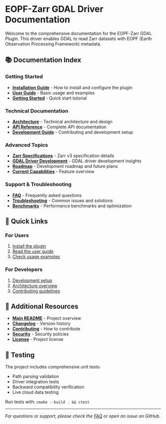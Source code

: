 # EOPF-Zarr GDAL Driver Documentation

Welcome to the comprehensive documentation for the EOPF-Zarr GDAL Plugin. This driver enables GDAL to read Zarr datasets with EOPF (Earth Observation Processing Framework) metadata.

## 📚 Documentation Index

### Getting Started

- **[Installation Guide](installation.md)** - How to install and configure the plugin
- **[User Guide](user-guide.md)** - Basic usage and examples
- **[Getting Started](../GETTING_STARTED.md)** - Quick start tutorial

### Technical Documentation

- **[Architecture](architecture.md)** - Technical architecture and design
- **[API Reference](api.md)** - Complete API documentation
- **[Development Guide](development.md)** - Contributing and development setup

### Advanced Topics

- **[Zarr Specifications](zarr_v3_spec.md)** - Zarr v3 specification details
- **[GDAL Driver Development](zarr%20driver%20development%20in%20gdal.md)** - GDAL driver development insights
- **[Roadmap](zarr_gdal_roadmap.md)** - Development roadmap and future plans
- **[Current Capabilities](__Current%20Capabilities%20of%20the%20GDAL%20Zarr%20Driver__.md)** - Feature overview

### Support & Troubleshooting

- **[FAQ](faq.md)** - Frequently asked questions
- **[Troubleshooting](troubleshooting.md)** - Common issues and solutions
- **[Benchmarks](benchmarks.md)** - Performance benchmarks and optimization

## 🚀 Quick Links

### For Users

1. [Install the plugin](installation.md)
2. [Read the user guide](user-guide.md)
3. [Check usage examples](../USAGE_EXAMPLES.md)

### For Developers

1. [Development setup](development.md)
2. [Architecture overview](architecture.md)
3. [Contributing guidelines](../CONTRIBUTING.md)

## 📖 Additional Resources

- **[Main README](../README.md)** - Project overview
- **[Changelog](../CHANGELOG.md)** - Version history
- **[Contributing](../CONTRIBUTING.md)** - How to contribute
- **[Security](../SECURITY.md)** - Security policies
- **[License](../LICENSE)** - Project license

## 🔧 Testing

The project includes comprehensive unit tests:

- Path parsing validation
- Driver integration tests  
- Backward compatibility verification
- Live cloud data testing

Run tests with: `cmake --build . && ctest`

---

*For questions or support, please check the [FAQ](faq.md) or open an issue on GitHub.*
